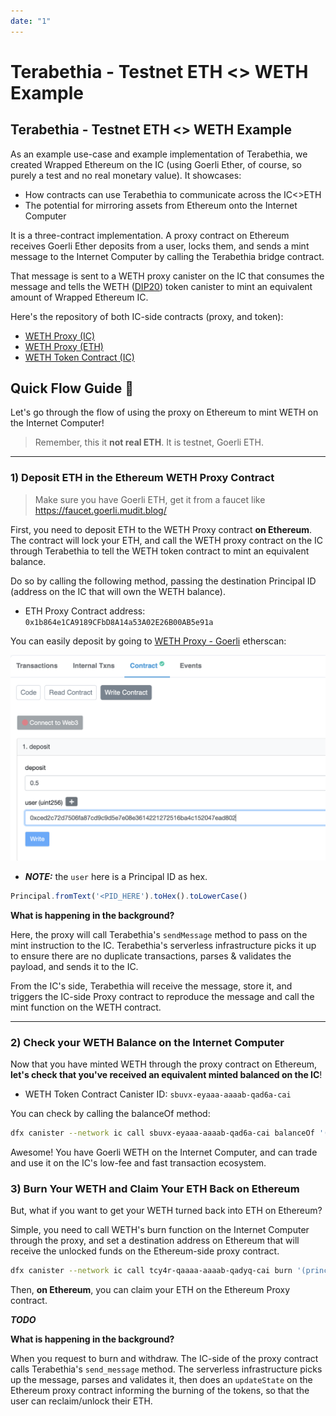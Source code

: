 ```yaml
---
date: "1"
---
```

# Terabethia - Testnet ETH <> WETH Example

## Terabethia - Testnet ETH <> WETH Example

As an example use-case and example implementation of Terabethia, we created Wrapped Ethereum on the IC (using Goerli Ether, of course, so purely a test and no real monetary value). It showcases:

- How contracts can use Terabethia to communicate across the IC<>ETH
- The potential for mirroring assets from Ethereum onto the Internet Computer

It is a three-contract implementation. A proxy contract on Ethereum receives Goerli Ether deposits from a user, locks them, and sends a mint message to the Internet Computer by calling the Terabethia bridge contract.

That message is sent to a WETH proxy canister on the IC that consumes the message and tells the WETH ([DIP20](https://github.com/Psychedelic/DIP20)) token canister to mint an equivalent amount of Wrapped Ethereum IC.

Here's the repository of both IC-side contracts (proxy, and token):

- [WETH Proxy (IC)](https://github.com/Psychedelic/terabethia/blob/master/ic/w_eth/src/eth_proxy/src/lib.rs)
- [WETH Proxy (ETH)](https://github.com/Psychedelic/terabethia/blob/master/eth/contracts/EthProxy.sol)
- [WETH Token Contract (IC)](https://github.com/Psychedelic/terabethia/blob/master/ic/w_eth/src/token/token.did)

## Quick Flow Guide 🧰

Let's go through the flow of using the  proxy on Ethereum to mint WETH on the Internet Computer!

> Remember, this it **not real ETH**. It is testnet, Goerli ETH.

--- 

### 1) Deposit ETH in the Ethereum WETH Proxy Contract

> Make sure you have Goerli ETH, get it from a faucet like https://faucet.goerli.mudit.blog/

First, you need to deposit ETH to the WETH Proxy contract **on Ethereum**. The contract will lock your ETH, and call the WETH proxy contract on the IC through Terabethia to tell the WETH token contract to mint an equivalent balance.

Do so by calling the following method, passing the destination Principal ID (address on the IC that will own the WETH balance).

- ETH Proxy Contract address: `0x1b864e1CA9189CFbD8A14a53A02E26B00AB5e91a`

You can easily deposit by going to [WETH Proxy - Goerli](https://goerli.etherscan.io/address/0x1b864e1ca9189cfbd8a14a53a02e26b00ab5e91a#writeContract) etherscan:

![Etherscan_example](../imgs/mint_etherscan.png)

- ***NOTE:*** the `user` here is a Principal ID as hex.
```js
Principal.fromText('<PID_HERE').toHex().toLowerCase()
```

**What is happening in the background?**

Here, the proxy will call Terabethia's `sendMessage` method to pass on the mint instruction to the IC. Terabethia's serverless infrastructure picks it up to ensure there are no duplicate transactions, parses & validates the payload, and sends it to the IC.

From the IC's side, Terabethia will receive the message, store it, and triggers the IC-side Proxy contract to reproduce the message and call the mint function on the WETH contract.

----

### 2) Check your WETH Balance on the Internet Computer

Now that you have minted WETH through the proxy contract on Ethereum, **let's check that you've received an equivalent minted balanced on the IC**!

- WETH Token Contract Canister ID: `sbuvx-eyaaa-aaaab-qad6a-cai`

You can check by calling the balanceOf method:

```sh
dfx canister --network ic call sbuvx-eyaaa-aaaab-qad6a-cai balanceOf '(principal "<PID_HERE>")'
```

Awesome! You have Goerli WETH on the Internet Computer, and can trade and use it on the IC's low-fee and fast transaction ecosystem.

### 3) Burn Your WETH and Claim Your ETH Back on Ethereum

But, what if you want to get your WETH turned back into ETH on Ethereum?

Simple, you need to call WETH's burn function on the Internet Computer through the proxy, and set a destination address on Ethereum that will receive the unlocked funds on the Ethereum-side proxy contract.

```sh
dfx canister --network ic call tcy4r-qaaaa-aaaab-qadyq-cai burn '(principal "<ETH_ADDRESS_AS_PID_HERE>", 2000:nat)'
```

Then, **on Ethereum**, you can claim your ETH on the Ethereum Proxy contract.

***TODO***


**What is happening in the background?**

When you request to burn and withdraw. The IC-side of the proxy contract calls Terabethia's `send_message` method. The serverless infrastructure picks up the message, parses and validates it, then does an `updateState` on the Ethereum proxy contract informing the burning of the tokens, so that the user can reclaim/unlock their ETH.